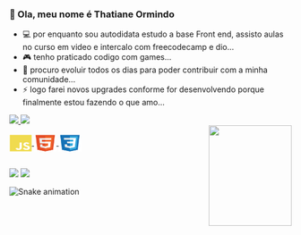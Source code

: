 ###  👋 Ola, meu nome é Thatiane Ormindo
- 💻 por enquanto sou autodidata estudo a base Front end, assisto aulas no curso em video e intercalo com freecodecamp e dio...
- 🎮 tenho praticado codigo com games...
- 💚 procuro evoluir todos os dias para poder contribuir com a minha comunidade... 
- ⚡ logo farei novos upgrades conforme for desenvolvendo porque finalmente estou fazendo o que amo...
<div>
  <a href="https://github.com/thatianeormindo">
  <img height="180em"   src="https://github-readme-stats.vercel.app/api?username=thatianeormindo&show_icons=true&theme=merko&include_all_commits=true&count_private=true"/>
  <img height="178em"  src="https://github-readme-stats.vercel.app/api/top-langs/?username=thatianeormindo&layout=compact&langs_count=7&theme=merko" />
 </div>
  <img align="right" width="148" height="180" src="https://share-cdn.picrew.me/shareImg/org/202203/338224_uZmajvLt.png"> 
  <div style="display: inline_block"><br>
  <img align="center" alt="Thati-Js" height="30" width="40" src="https://raw.githubusercontent.com/devicons/devicon/master/icons/javascript/javascript-plain.svg">
  <img align="center" alt="Thati-HTML" height="30" width="40" src="https://raw.githubusercontent.com/devicons/devicon/master/icons/html5/html5-original.svg">
  <img align="center" alt="Thati-CSS" height="30" width="40" src="https://raw.githubusercontent.com/devicons/devicon/master/icons/css3/css3-original.svg">
  </div>
  
  ##
 
<div> 
 <a href = "mailto:thatianeormindo@gmail.com"><img src="https://img.shields.io/badge/-Gmail-%23333?style=for-the-badge&logo=gmail&logoColor=white" target="_blank"></a>
 <a href="https://www.linkedin.com/in/thatianeormindo/" target="_blank"><img src="https://img.shields.io/badge/-LinkedIn-%230077B5?style=for-the-badge&logo=linkedin&logoColor=white" target="_blank"></a> 
  
![Snake animation](https://github.com/thatianeormindo/thatianeormindo/blob/output/github-contribution-grid-snake.svg)

